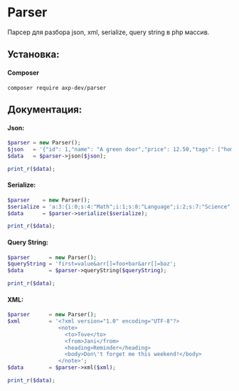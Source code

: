 # Parser #
Парсер для разбора json, xml, serialize, query string в php массив.

## Установка: ##

#### Composer ####
```
composer require axp-dev/parser
```

## Документация: ##
#### Json: ####
```php
$parser = new Parser();
$json   = '{"id": 1,"name": "A green door","price": 12.50,"tags": ["home", "green"]}';
$data   = $parser->json($json);

print_r($data);
```

#### Serialize: ####
```php
$parser    = new Parser();
$serialize = 'a:3:{i:0;s:4:"Math";i:1;s:8:"Language";i:2;s:7:"Science";}';
$data      = $parser->serialize($serialize);

print_r($data);
```

#### Query String: ####
```php
$parser      = new Parser();
$queryString = 'first=value&arr[]=foo+bar&arr[]=baz';
$data        = $parser->queryString($queryString);

print_r($data);
```

#### XML: ####
```php
$parser      = new Parser();
$xml         = '<?xml version="1.0" encoding="UTF-8"?>
                <note>
                  <to>Tove</to>
                  <from>Jani</from>
                  <heading>Reminder</heading>
                  <body>Don\'t forget me this weekend!</body>
                </note>';
$data        = $parser->xml($xml);

print_r($data);
```